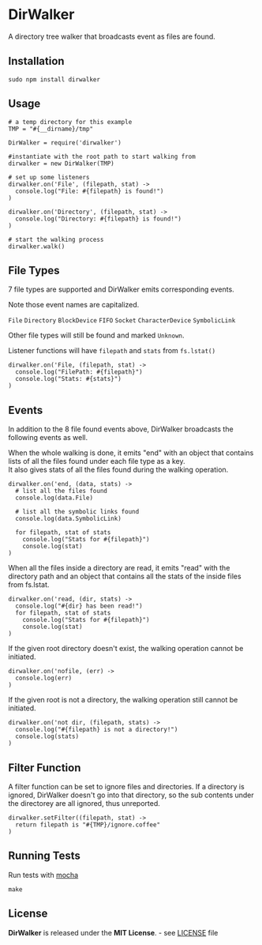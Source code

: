 DirWalker
=========

A directory tree walker that broadcasts event as files are found.

Installation
------------

    sudo npm install dirwalker
	
Usage
-----

    # a temp directory for this example  
	TMP = "#{__dirname}/tmp"
	
	DirWalker = require('dirwalker')
	
	#instantiate with the root path to start walking from
	dirwalker = new DirWalker(TMP)
	
	# set up some listeners
	dirwalker.on('File', (filepath, stat) ->
	  console.log("File: #{filepath} is found!")
	)
	
	dirwalker.on('Directory', (filepath, stat) ->
	  console.log("Directory: #{filepath} is found!")
	)
	
	# start the walking process
	dirwalker.walk()

File Types
----------

7 file types are supported and DirWalker emits corresponding events.  

Note those event names are capitalized.  

`File` `Directory` `BlockDevice` `FIFO` `Socket` `CharacterDevice` `SymbolicLink`

Other file types will still be found and marked `Unknown`.  

Listener functions will have `filepath` and `stats` from `fs.lstat()`

   	dirwalker.on('File, (filepath, stat) ->
	  console.log("FilePath: #{filepath}")
	  console.log("Stats: #{stats}")	  
	)


Events
------

In addition to the 8 file found events above, DirWalker broadcasts the following events as well.


When the whole walking is done, it emits "end" with an object that contains lists of all the files found under each file type as a key.  
It also gives stats of all the files found during the walking operation.

	dirwalker.on('end, (data, stats) ->
	  # list all the files found
	  console.log(data.File)
	  
	  # list all the symbolic links found
	  console.log(data.SymbolicLink)
	  
	  for filepath, stat of stats
	    console.log("Stats for #{filepath}")
	    console.log(stat)	  
	)

  
When all the files inside a directory are read, it emits "read" with the directory path and an object that contains all the stats of the inside files from fs.lstat.

	dirwalker.on('read, (dir, stats) ->
	  console.log("#{dir} has been read!")
	  for filepath, stat of stats
	    console.log("Stats for #{filepath}")
	    console.log(stat)
	)

  
If the given root directory doesn't exist, the walking operation cannot be initiated.

	dirwalker.on('nofile, (err) ->
	  console.log(err)
	)

  
If the given root is not a directory, the walking operation still cannot be initiated.

	dirwalker.on('not dir, (filepath, stats) ->
	  console.log("#{filepath} is not a directory!")
	  console.log(stats)
	)

Filter Function
---------------

A filter function can be set to ignore files and directories. If a directory is ignored, DirWalker doesn't go into that directory, so the sub contents under the directorey are all ignored, thus unreported.

	dirwalker.setFilter((filepath, stat) ->
	  return filepath is "#{TMP}/ignore.coffee"
	)
    
Running Tests
-------------

Run tests with [mocha](http://visionmedia.github.com/mocha/)

    make
	

License
-------
**DirWalker** is released under the **MIT License**. - see [LICENSE](https://raw.github.com/tomoio/dirwalker/master/LICENSE) file
